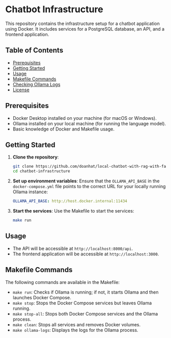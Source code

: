 # Chatbot Infrastructure

This repository contains the infrastructure setup for a chatbot application using Docker. It includes services for a PostgreSQL database, an API, and a frontend application.

## Table of Contents

- [Prerequisites](#prerequisites)
- [Getting Started](#getting-started)
- [Usage](#usage)
- [Makefile Commands](#makefile-commands)
- [Checking Ollama Logs](#checking-ollama-logs)
- [License](#license)

## Prerequisites

- Docker Desktop installed on your machine (for macOS or Windows).
- Ollama installed on your local machine (for running the language model).
- Basic knowledge of Docker and Makefile usage.

## Getting Started

1. **Clone the repository**:
   ```bash
   git clone https://github.com/doanhat/local-chatbot-with-rag-with-fastapi-ollama-react-faiss-postgres.git
   cd chatbot-infrastructure
   ```

2. **Set up environment variables**:
   Ensure that the `OLLAMA_API_BASE` in the `docker-compose.yml` file points to the correct URL for your locally running Ollama instance:
   ```yaml
   OLLAMA_API_BASE: http://host.docker.internal:11434
   ```

3. **Start the services**:
   Use the Makefile to start the services:
   ```bash
   make run
   ```

## Usage

- The API will be accessible at `http://localhost:8000/api`.
- The frontend application will be accessible at `http://localhost:3000`.

## Makefile Commands

The following commands are available in the Makefile:

- `make run`: Checks if Ollama is running; if not, it starts Ollama and then launches Docker Compose.
- `make stop`: Stops the Docker Compose services but leaves Ollama running.
- `make stop-all`: Stops both Docker Compose services and the Ollama process.
- `make clean`: Stops all services and removes Docker volumes.
- `make ollama-logs`: Displays the logs for the Ollama process.


